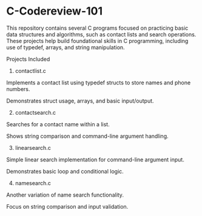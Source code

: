 # C-Codereview-101

This repository contains several C programs focused on practicing basic data structures and algorithms, such as contact lists and search operations. These projects help build foundational skills in C programming, including use of typedef, arrays, and string manipulation.

Projects Included
1. contactlist.c

Implements a contact list using typedef structs to store names and phone numbers.

Demonstrates struct usage, arrays, and basic input/output.

2. contactsearch.c

Searches for a contact name within a list.

Shows string comparison and command-line argument handling.

3. linearsearch.c

Simple linear search implementation for command-line argument input.

Demonstrates basic loop and conditional logic.

4. namesearch.c

Another variation of name search functionality.

Focus on string comparison and input validation.
